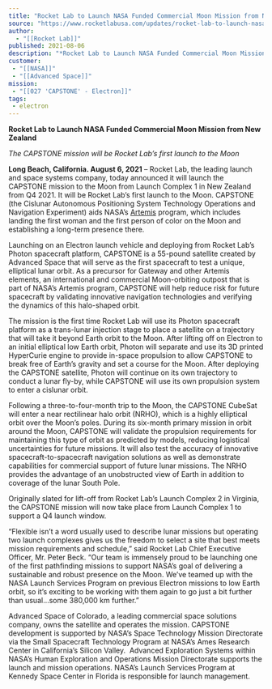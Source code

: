 ```yaml
---
title: "Rocket Lab to Launch NASA Funded Commercial Moon Mission from New Zealand "
source: "https://www.rocketlabusa.com/updates/rocket-lab-to-launch-nasa-funded-commercial-moon-mission-from-new-zealand/"
author:
  - "[[Rocket Lab]]"
published: 2021-08-06
description: "*Rocket Lab to Launch NASA Funded Commercial Moon Mission from New Zealand*"
customer:
 - "[[NASA]]"
 - "[[Advanced Space]]"
mission:
 - "[[027 'CAPSTONE' - Electron]]"
tags:
 - electron
---
```

**Rocket Lab to Launch NASA Funded Commercial Moon Mission from New Zealand**

*The CAPSTONE mission will be Rocket Lab’s first launch to the Moon*

**Long Beach, California. August 6, 2021** – Rocket Lab, the leading launch and space systems company, today announced it will launch the CAPSTONE mission to the Moon from Launch Complex 1 in New Zealand from Q4 2021. It will be Rocket Lab’s first launch to the Moon. CAPSTONE (the Cislunar Autonomous Positioning System Technology Operations and Navigation Experiment) aids NASA’s [Artemis](https://www.nasa.gov/specials/artemis/) program, which includes landing the first woman and the first person of color on the Moon and establishing a long-term presence there.

Launching on an Electron launch vehicle and deploying from Rocket Lab’s Photon spacecraft platform, CAPSTONE is a 55-pound satellite created by Advanced Space that will serve as the first spacecraft to test a unique, elliptical lunar orbit. As a precursor for Gateway and other Artemis elements, an international and commercial Moon-orbiting outpost that is part of NASA’s Artemis program, CAPSTONE will help reduce risk for future spacecraft by validating innovative navigation technologies and verifying the dynamics of this halo-shaped orbit.

The mission is the first time Rocket Lab will use its Photon spacecraft platform as a trans-lunar injection stage to place a satellite on a trajectory that will take it beyond Earth orbit to the Moon. After lifting off on Electron to an initial elliptical low Earth orbit, Photon will separate and use its 3D printed HyperCurie engine to provide in-space propulsion to allow CAPSTONE to break free of Earth’s gravity and set a course for the Moon. After deploying the CAPSTONE satellite, Photon will continue on its own trajectory to conduct a lunar fly-by, while CAPSTONE will use its own propulsion system to enter a cislunar orbit.

Following a three-to-four-month trip to the Moon, the CAPSTONE CubeSat will enter a near rectilinear halo orbit (NRHO), which is a highly elliptical orbit over the Moon’s poles. During its six-month primary mission in orbit around the Moon, CAPSTONE will validate the propulsion requirements for maintaining this type of orbit as predicted by models, reducing logistical uncertainties for future missions. It will also test the accuracy of innovative spacecraft-to-spacecraft navigation solutions as well as demonstrate capabilities for commercial support of future lunar missions. The NRHO provides the advantage of an unobstructed view of Earth in addition to coverage of the lunar South Pole.

Originally slated for lift-off from Rocket Lab’s Launch Complex 2 in Virginia, the CAPSTONE mission will now take place from Launch Complex 1 to support a Q4 launch window.

“Flexible isn’t a word usually used to describe lunar missions but operating two launch complexes gives us the freedom to select a site that best meets mission requirements and schedule,” said Rocket Lab Chief Executive Officer, Mr. Peter Beck. “Our team is immensely proud to be launching one of the first pathfinding missions to support NASA’s goal of delivering a sustainable and robust presence on the Moon. We’ve teamed up with the NASA Launch Services Program on previous Electron missions to low Earth orbit, so it’s exciting to be working with them again to go just a bit further than usual…some 380,000 km further.” 

Advanced Space of Colorado, a leading commercial space solutions company, owns the satellite and operates the mission. CAPSTONE development is supported by NASA’s Space Technology Mission Directorate via the Small Spacecraft Technology Program at NASA’s Ames Research Center in California’s Silicon Valley.  Advanced Exploration Systems within NASA’s Human Exploration and Operations Mission Directorate supports the launch and mission operations. NASA’s Launch Services Program at Kennedy Space Center in Florida is responsible for launch management. 

